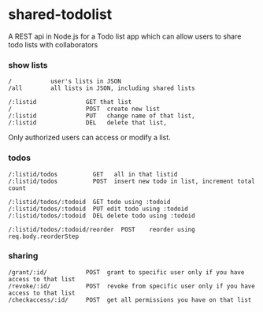 # shared-todolist

A REST api in Node.js for a Todo list app which can allow users to share todo lists with collaborators

### show lists
```
/           user's lists in JSON
/all        all lists in JSON, including shared lists

/:listid              GET that list
/                     POST  create new list
/:listid              PUT   change name of that list, 
/:listid              DEL   delete that list,
```

Only authorized users can access or modify a list.
### todos
```
/:listid/todos          GET   all in that listid
/:listid/todos          POST  insert new todo in list, increment total count

/:listid/todos/:todoid  GET todo using :todoid
/:listid/todos/:todoid  PUT edit todo using :todoid
/:listid/todos/:todoid  DEL delete todo using :todoid

/:listid/todos/:todoid/reorder  POST    reorder using req.body.reorderStep
```

### sharing
```
/grant/:id/           POST  grant to specific user only if you have access to that list 
/revoke/:id/          POST  revoke from specific user only if you have access to that list 
/checkaccess/:id/     POST  get all permissions you have on that list
```
